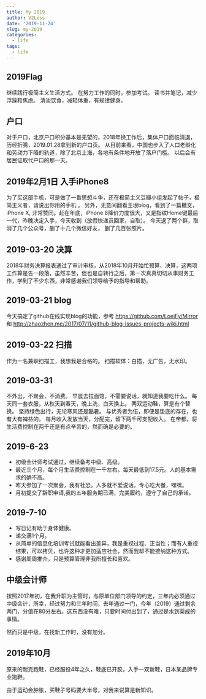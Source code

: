 ```yaml
---
title: My 2019
author: V2Less
date: '2019-11-24'
slug: my-2019
categories:
  - life
tags:
  - life
---
```

## 2019Flag
继续践行极简主义生活方式。
在努力工作的同时，参加考试。
读书并笔记，减少浮躁和焦虑。
清淡饮食，减轻体重，有规律健身。

## 户口
对于户口，北京户口积分基本是无望的，2018年换工作后，集体户口面临清退，历经折腾，2019.01.28拿到新的户口页。
从目前来看，中国也步入了人口老龄化和劳动力下降的轨道，除了北京上海，各地有条件地开放了落户门槛。
以后会有居民证取代户口的那一天。
## 2019年2月1日 入手iPhone8
为了买这部手机，可是做了一番思想斗争，还在极简主义豆瓣小组发起了帖子，极简主义者，请说出你用的手机 。
另外，无意间翻看王垠blog，看到了一篇檄文，iPhone X, 非常赞同。赶在年底，iPhone 8降价力度很大，又是指纹Home键最后一代，昨晚决定入手，今天收到（放假快递员回家，自取）。 今天退了两个群，取消了几个公众号，删了十几个微信好友， 删了几百张照片。
## 2019-03-20 决算
2018年财务决算报表通过了审计审核，从2018年10月开始忙预算、决算，这两项工作算是告一段落，虽然辛苦，但也是自转行之后，第一次真真切切从事财务工作，学到了不少东西，非常感谢我们领导给予的指导和帮助。
## 2019-03-21 blog
今天搞定了github在线实现blog的功能，参考 https://github.com/LoeiFy/Mirror  和 http://zhaozhen.me/2017/07/11/github-blog-issues-projects-wiki.html 
## 2019-03-22 扫描
作为一名兼职扫描工，我想我是合格的。
扫描软体：白描，无广告，无水印。
## 2019-03-31
不外出，不聚会，不消费。
早晨去拉面馆，不需要说话，就知道我要吃什么。
每天同一套衣服，从秋天到春天，晚上洗，白天换上。
两双运动鞋，算是有个替换。
坚持绿色出行，无论寒风还是酷暑。
与优秀者为伍，即便是垫底的存在，也有大有裨益的。
每月收入发放当天，分配完，留下两千可支配收入。
在帝都，将生活费控制在两千还是有点辛苦的，然而确是必要的。

## 2019-6-23
* 初级会计师考试通过，继续备考中级、高级。
* 最近三个月，每个月生活费控制在一千左右，每天最低到17.5元。人的基本需求的确不高。
* 昨天参加了一次聚会，我有社恐，人多就不爱说话，专心吃大餐，嘿嘿。
* 月初提交了辞职申请,我的五年服务期已满，完美履约，遵守了自己的承诺。

## 2019-7-10
* 写日记有助于身体健康。
* 递交满1个月。
* 从简单的信息化培训考试就能看出差异，我是重视过程、正当性；而有人重视结果，可以拷贝，也许这种才更加适应社会，然而我却不能接纳这种方式。
* 感谢周周推介，只是预算管理非我所擅长和喜欢。

##  中级会计师

按照2017年初，在我升职为主管时，与原单位部门领导的约定，三年内必须通过中级会计，所幸，经过努力和三年时间，去年通过一门，今年（2019）通过剩余两门，分值在80分左右。这东西没有难，只要时间付出到了，通过是水到渠成的事情。

然而只是中级，在找新工作时，没有加分。


## 2019年10月

原来的耐克跑鞋，已经服役4年之久，鞋底已开胶，入手一双新鞋，日本某品牌专业跑鞋。

由于运动会肿胀，买鞋子号码要大半号，对我来说算是新知识。








